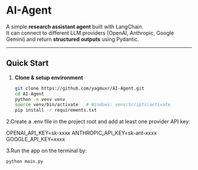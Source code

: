# AI-Agent

A simple **research assistant agent** built with LangChain.  
It can connect to different LLM providers (OpenAI, Anthropic, Google Gemini) and return **structured outputs** using Pydantic.  

---

## Quick Start

1. **Clone & setup environment**
   ```bash
   git clone https://github.com/yagmuxr/AI-Agent.git
   cd AI-Agent
   python -m venv venv
   source venv/bin/activate   # Windows: venv\Scripts\activate
   pip install -r requirements.txt

2.Create a .env file in the project root and add at least one provider API key:

OPENAI_API_KEY=sk-xxxx
ANTHROPIC_API_KEY=sk-ant-xxxx
GOOGLE_API_KEY=xxxx


3.Run the app on the terminal by:
```bash
python main.py

